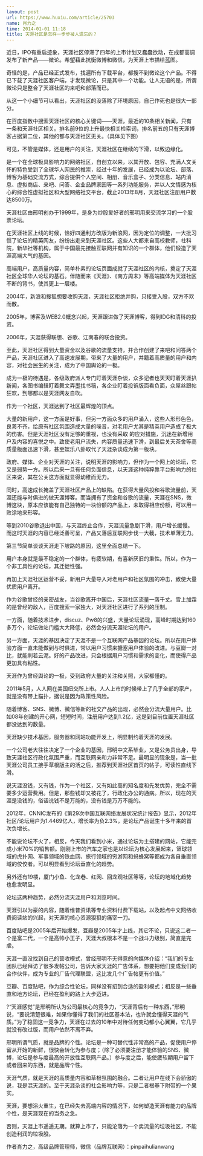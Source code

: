 ```yaml
---
layout: post
url: https://www.huxiu.com/article/25703
name: 肖力之
time: 2014-01-01 11:18
title: 天涯社区是怎样一步步被人遗忘的？
---
```

近日，IPO有重启迹象，天涯社区停滞了四年的上市计划又蠢蠢欲动，在成都高调发布了新产品——微论。希望藉此抗衡微博和微信，为天涯上市描绘蓝图。

奇怪的是，产品已经正式发布，找遍所有下载平台，都搜不到微论这个产品。不得已下载了天涯社区客户端，才发现微论，只是其中一个功能。让人无语的是，所谓微论只是整合了天涯社区的来吧和部落而已。

从这一个小细节可以看出，天涯社区的没落除了环境原因，自己作死也是很大一部分。

在百度指数中搜索天涯社区的核心关键词——天涯，最近的10条相关新闻，只有一条和天涯社区相关。排名前9位的上升最快相关检索词，排名前五的只有天涯博客占据第二位，其他的都与天涯社区无关。（具体见下图）

可见，不管是媒体，还是用户的关注，天涯社区在继续的下滑，以致边缘化。

是一个在全球极具影响力的网络社区，自创立以来，以其开放、包容、充满人文关怀的特色受到了全球华人网民的推崇，经过十年的发展，已经成为以论坛、部落、博客为基础交流方式，综合提供个人空间、相册、音乐盒子、分类信息、站内消息、虚拟商店、来吧、问答、企业品牌家园等一系列功能服务，并以人文情感为核心的综合性虚拟社区和大型网络社交平台，截止2013年8月，天涯社区注册用户数达8500万。

天涯社区由邢明创办于1999年，是身为炒股爱好者的邢明用来交流学习的一个股票论坛。

在天涯社区上线的时候，恰好四通利方改版为新浪网，因为定位的调整，一大批习惯了论坛的精英网友，纷纷出走来到天涯社区。这些人大都来自高校教师，社科院，新华社等机构，属于中国最先接触互联网并有知识的一个群体，他们锻造了天涯高端大气的基因。

高端用户，高质量内容，简单朴素的论坛页面成就了天涯社区的内核，奠定了天涯社区全球华人论坛的基石。伴随而来《天涯》、《南方周末》等高端媒体为天涯社区不断的背书，使其更上一层楼。

2004年，新浪和搜狐想要收购天涯，天涯社区拒绝并购，只接受入股，双方不欢而散。

2005年，博客及WEB2.0概念兴起，天涯跟进做了天涯博客，得到IDG和清科的投资。

2006年，天涯获得联想、谷歌、江南春的联合投资。

至此，天涯社区得到大量资金以及谷歌的流量支持，并合作创建了来吧和问答两个产品，天涯社区进入了高速发展期，带来了大量的用户，并籍着高质量的用户和内容，对社会民生的关注，成为了中国舆论的一极。

成为一极的待遇是，各级政府派人专门盯着天涯杂谈，众多记者也天天盯着天涯扒新闻，各图书编辑盯着舞文弄墨找书稿，各企业盯着投诉版面看负面，众屌丝跟帖狂欢，到哪都以是天涯网友自吹。

作为一个社区，天涯达到了社区最辉煌的顶点。

大量的新用户，这一方面是好事，但另一方面众多的用户涌入，这些人形形色色，良莠不齐，给原有社区氛围造成大量的噪音，对老用户尤其是精英用户造成了极大的伤害。但是天涯社区没有足够的重视，也没有采取 的应对措施，沉迷在新增用户及内容的喜悦之中。致使老用户流失，内容质量迅速下滑，到最后关天茶舍等高质量版面迅速下滑，甚至娱乐八卦取代了天涯杂谈成为第一版块。

政府、媒体、企业对天涯的关注，说明天涯的影响力，但作为一个网上的论坛，它又是弱势一方。所以后来一旦有任何负面信息，以天涯这种纯粹靠平台影响力的社区来说，其在公关这方面就显得幼稚而无力。

同时，高速成长掩盖了天涯社区产品上的缺陷。在获得大量风投和谷歌流量前，天涯还能与时俱进的做天涯博客。而当拥有了资金和谷歌的流量，天涯在SNS，微博这块，原本应该能有自己独特的一块份额的产品上，未取得相应份额，可以用一败涂地来形容。

等到2010谷歌退出中国，与天涯终止合作，天涯流量急剧下滑，用户增长缓慢。而这时天涯的内容已经泛善可呈，产品又落后互联网步伐一大截，技术单薄无力。

第三节简单谈谈天涯走下坡路的原因，这里全面总结一下。

用户本身就是最不稳定的一个群体，有疲软期，有喜新厌旧的秉性。所以，作为一个非工具性的论坛，其迁徙性强。

再加上天涯社区运营不妥，新用户大量导入对老用户和社区氛围的冲击，致使大量优质用户离开。

作为谷歌曾经的亲密战友，当谷歌离开中国后，天涯社区流量一落千丈。雪上加霜的是曾经的敌人，百度搜索一家独大，对天涯社区进行了系列的压制。

一方面，随着技术进步，discuz、Pw8的兴盛，大量论坛涌现，高峰时期达到160多万个，论坛做站门槛大大降低，必然会分流天涯论坛的用户。

另一方面，天涯的基因决定了天涯不是一个互联网产品基因的论坛。所以在用户体验方面一直未能做到与时俱进，常以用户习惯来搪塞用户体验的改进。与豆瓣一对比，就能判若云泥。好的产品改进，只会根据用户习惯和需求的变化，而使得产品更加具有粘性。

天涯作为曾经舆论的一极，受到政府大量的关注和关照，大家都懂的。

2011年5月，人人网在美国纽交所上市。人人上市的时候带上了几乎全部的家产，就是没有带上猫扑，据说是因为政策性风险。

随着博客、SNS、微博、微信等新的社交产品的出现，必然会分流大量用户。比如08年创建的开心网，短短时间，注册用户达到1.2亿，这是到目前位置天涯社区都没达到的数量。

天涯缺少技术基因，服务器和网站功能开发上，明显制约着天涯的发展。

一个公司老大往往决定了一个企业的基因，邢明中文系毕业，又是公务员出身，导致天涯社区行政化氛围严重，而互联网亲和力非常不足。最明显的现象是，当一批天涯公司员工接手草根版主的活之后，推荐到天涯社区首页的帖子，可读性直线下滑。

说天涯没钱，又有钱，作为一个社区，又有如此高的知名度和先发优势，完全不需要多少运营费用。但是，那些钱却又被花了，行政化办公的通病。所以，现在的天涯是没钱的，俗话说钱不是万能的，没有钱是万万不能的。

2012年，CNNIC发布的《第29次中国互联网络发展状况统计报告》显示，2012年社区/论坛用户为1.4469亿人，增长率为负2.3%，是论坛产品诞生十多年来的首次负增长。

不能说论坛不火了，相反，今天我们看到小米，通过论坛为主搭建的网站，它能完成小米70%的销售额。刚刚上市的汽车之家也是以论坛为核心发展起来，篮球领域的虎扑网、军事领域的铁血网、旅行领域的穷游网和蚂蜂窝等都成为各自垂直领域的佼佼者。可以明显看到论坛垂直化的趋势。

另外还有19楼，厦门小鱼、化龙巷、红网、回龙观社区等等，论坛的地域化趋势也愈发明显。

论坛这两种趋势，必然分流天涯用户和浏览时间。

天涯引以为豪的内容，随着维普资讯等专业资料付费下载站，以及起点中文网络收费阅读站的兴起，对天涯的核心资源狠狠的痛宰一刀。

百度贴吧是2005年后开始爆发，豆瓣是2005年才上线，其它不论，只说这二者一个是富二代，一个是高帅小王子，天涯大叔根本不是一个战斗力级别，简直是完虐。

天涯一直没找到自己的营收模式，曾经邢明不无得意的向媒体介绍：“我们的专业团队已经拜访了很多发帖公司，告诉大家天涯的广告体系，想要把他们变成我们的合作伙伴，成为专业的广告代理联盟，这比发几个广告帖更有价值。”

豆瓣、百度贴吧，作为综合性论坛，同样没有招到合适的盈利模式；相反是一些垂直和地方论坛，已经在盈利的路上大步迈进。

?“天涯感觉”是邢明所认为公司最核心的竞争力，“天涯背后有一种东西，”邢明说，“要说清楚很难，如果你懂得了我们的社区基本法，也许就会懂得天涯的气质。”为了稳固这一竞争力，天涯在过去的10年中对待任何变动都小心翼翼，它几乎就没有改过版，而用户依然不离不弃。

邢明所谓气质，就是品牌的个性。论坛是一种可替代性非常高的产品，促使用户停留从开始的新鲜，很快会转化为参与度；（除了必须要注册才能体验的SNS、微博，论坛是参与度最高的开放性互联网产品。）参与度之后，能使疲软期用户留下或者回来的东西，就是品牌个性。

天涯气质，就是天涯的高质量内容和草根氛围的融合。二者让用户在线下会骄傲的说，我是混天涯的。至于天涯杂谈的社会影响力等，只是二者根基下附带的一个果实。

天涯，要想浴火重生，在已经失去高端内容的情况下，如何塑造天涯有能力的品牌个性，是天涯现在的当务之急。

否则，天涯上市遥遥无期。就算上市了，只能沦落为一个卖流量的垃圾社区，不能创造利润的垃圾股。

作者肖力之，高级品牌管理师，微信（品牌互联网）：pinpaihulianwang

